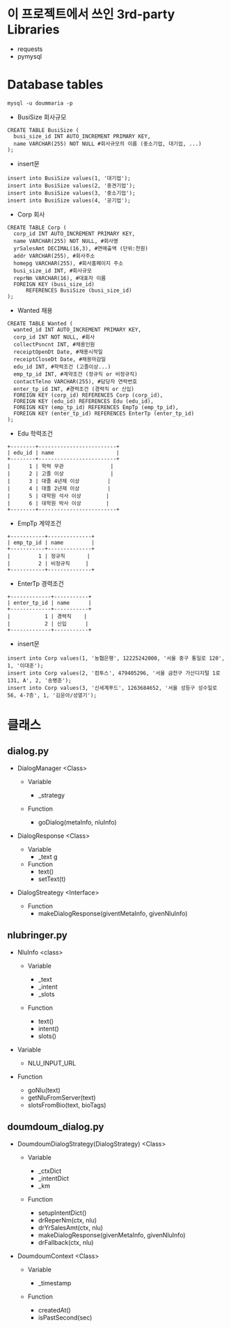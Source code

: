 이 프로젝트에서 쓰인 3rd-party Libraries
=========================================
* requests
* pymysql

Database tables
===============
```
mysql -u doummaria -p
```

* BusiSize 회사규모
``` mysql
CREATE TABLE BusiSize (
  busi_size_id INT AUTO_INCREMENT PRIMARY KEY,
  name VARCHAR(255) NOT NULL #회사규모의 이름 (중소기업, 대기업, ...)
);
```
* insert문
``` mysql
insert into BusiSize values(1, '대기업');
insert into BusiSize values(2, '중견기업');
insert into BusiSize values(3, '중소기업');
insert into BusiSize values(4, '공기업');
```
* Corp 회사
``` mysql
CREATE TABLE Corp (
  corp_id INT AUTO_INCREMENT PRIMARY KEY,
  name VARCHAR(255) NOT NULL, #회사명
  yrSalesAmt DECIMAL(16,3), #연매출액 (단위:천원)
  addr VARCHAR(255), #회사주소
  homepg VARCHAR(255), #회사홈페이지 주소
  busi_size_id INT, #회사규모
  reprNm VARCHAR(16), #대표자 이름
  FOREIGN KEY (busi_size_id)
      REFERENCES BusiSize (busi_size_id)
);
```
* Wanted 채용
``` mysql
CREATE TABLE Wanted (
  wanted_id INT AUTO_INCREMENT PRIMARY KEY,
  corp_id INT NOT NULL, #회사
  collectPsncnt INT, #채용인원
  receiptOpenDt Date, #채용시작일
  receiptCloseDt Date, #채용마감일
  edu_id INT, #학력조건 (고졸이상...)
  emp_tp_id INT, #계약조건 (정규직 or 비정규직)
  contactTelno VARCHAR(255), #담당자 연락번호
  enter_tp_id INT, #경력조건 (경력직 or 신입)
  FOREIGN KEY (corp_id) REFERENCES Corp (corp_id),
  FOREIGN KEY (edu_id) REFERENCES Edu (edu_id),
  FOREIGN KEY (emp_tp_id) REFERENCES EmpTp (emp_tp_id),
  FOREIGN KEY (enter_tp_id) REFERENCES EnterTp (enter_tp_id)
);
```
* Edu 학력조건
```
+--------+-------------------------+
| edu_id | name                    |
+--------+-------------------------+
|      1 | 학력 무관               |
|      2 | 고졸 이상               |
|      3 | 대졸 4년제 이상         |
|      4 | 대졸 2년제 이상         |
|      5 | 대학원 석사 이상        |
|      6 | 대학원 박사 이상        |
+--------+-------------------------+
```
* EmpTp 계약조건
```
+-----------+--------------+
| emp_tp_id | name         |
+-----------+--------------+
|         1 | 정규직       |
|         2 | 비정규직     |
+-----------+--------------+
```
* EnterTp 경력조건
```
+-------------+-----------+
| enter_tp_id | name      |
+-------------+-----------+
|           1 | 경력직    |
|           2 | 신입      |
+-------------+-----------+
```
* insert문
```
insert into Corp values(1, '농협은행', 12225242000, '서울 중구 통일로 120', 1, '이대훈');
insert into Corp values(2, '컴투스', 479405296, '서울 금천구 가산디지털 1로 131, A', 2, '송병준');
insert into Corp values(3, '신세계푸드', 1263684652, '서울 성등구 성수일로 56, 4-7층', 1, '김운아/성열기');
```



클래스
=========

## dialog.py

- DialogManager \<Class>
  - Variable
    - _strategy

  - Function
    - goDialog(metaInfo, nluInfo)

- DialogResponse \<Class>
  - Variable
    - _text
g
  - Function
    - text()
    - setText(t)

- DialogStreategy \<Interface>
  - Function
    - makeDialogResponse(giventMetaInfo, givenNluInfo)

## nlubringer.py

- NluInfo \<class>
  - Variable
    - _text
    - _intent
    - _slots

  - Function
    - text()
    - intent()
    - slots()

- Variable
  - NLU_INPUT_URL

- Function
  - goNlu(text)
  - getNluFromServer(text)
  - slotsFromBio(text, bioTags)

## doumdoum_dialog.py

- DoumdoumDialogStrategy(DialogStrategy) \<Class>
  - Variable
    - _ctxDict
    - _intentDict
    - _km

  - Function
    - setupIntentDict()
    - drReperNm(ctx, nlu)
    - drYrSalesAmt(ctx, nlu)
    - makeDialogResponse(givenMetaInfo, givenNluInfo)
    - drFallback(ctx, nlu)

- DoumdoumContext \<Class>
  - Variable
    - _timestamp
    
  - Function
    - createdAt()
    - isPastSecond(sec)